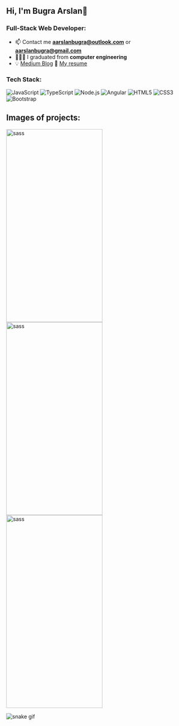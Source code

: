 <h2>Hi, I'm Bugra Arslan👋</h2>

### Full-Stack Web Developer:

- 📫 Contact me **aarslanbugra@outlook.com** or **aarslanbugra@gmail.com**
- 👨🏼‍🎓 I graduated from **computer engineering**
- 💡 [Medium Blog](https://medium.com/@bugraa999) 📎 [My resume](https://docs.google.com/document/d/1_ERa4ezmu-RXq001CnBd72zPCGERlyCvyw4ijLCRI4c/edit?usp=sharing)  

### Tech Stack:
![JavaScript](https://img.shields.io/badge/javascript-%23323330.svg?style=for-the-badge&logo=javascript&logoColor=%23F7DF1E) ![TypeScript](https://img.shields.io/badge/typescript-%23007ACC.svg?style=for-the-badge&logo=typescript&logoColor=white) ![Node.js](https://img.shields.io/badge/node.js-%2338B2AC.svg?style=for-the-badge&logo=node.js&logoColor=white) ![Angular](https://img.shields.io/badge/angular-%23DD0031.svg?style=for-the-badge&logo=angular&logoColor=white)
![HTML5](https://img.shields.io/badge/html5-%23E34F26.svg?style=for-the-badge&logo=html5&logoColor=white) ![CSS3](https://img.shields.io/badge/css3-%231572B6.svg?style=for-the-badge&logo=css3&logoColor=white) ![Bootstrap](https://img.shields.io/badge/bootstrap-%23563D7C.svg?style=for-the-badge&logo=bootstrap&logoColor=white)

<h2 align="left">Images of projects:</h2>
<div>
<img style="display:flex" src="https://user-images.githubusercontent.com/74600408/194372529-277e0a26-8d41-43fc-b91d-a076efd2dd75.gif" alt="sass" width="256" height="512"/>
<img style="display:flex" src="https://user-images.githubusercontent.com/74600408/194375084-3351e18c-9d8b-4a0b-bfb0-1aeb1a42161b.gif" alt="sass" width="256" height="512"/>
<img style="display:flex" src="https://user-images.githubusercontent.com/74600408/194374015-311d95ec-3906-4732-ba96-c0974c04e9da.gif" alt="sass" width="256" height="512"/>
</div>


![snake gif](https://github.com/bugraars/bugraars/blob/output/github-contribution-grid-snake.gif)
